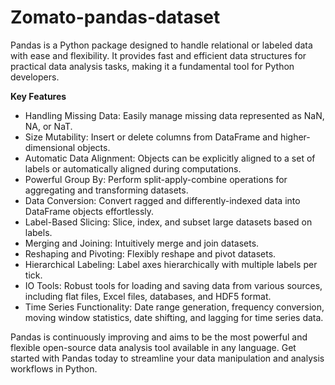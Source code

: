# Zomato-pandas-dataset

Pandas is a Python package designed to handle relational or labeled data with ease and flexibility. It provides fast and efficient data structures for practical data analysis tasks, making it a fundamental tool for Python developers.

**Key Features**
- Handling Missing Data: Easily manage missing data represented as NaN, NA, or NaT.
- Size Mutability: Insert or delete columns from DataFrame and higher-dimensional objects.
- Automatic Data Alignment: Objects can be explicitly aligned to a set of labels or automatically aligned during computations.
- Powerful Group By: Perform split-apply-combine operations for aggregating and transforming datasets.
- Data Conversion: Convert ragged and differently-indexed data into DataFrame objects effortlessly.
- Label-Based Slicing: Slice, index, and subset large datasets based on labels.
- Merging and Joining: Intuitively merge and join datasets.
- Reshaping and Pivoting: Flexibly reshape and pivot datasets.
- Hierarchical Labeling: Label axes hierarchically with multiple labels per tick.
- IO Tools: Robust tools for loading and saving data from various sources, including flat files, Excel files, databases, and HDF5 format.
- Time Series Functionality: Date range generation, frequency conversion, moving window statistics, date shifting, and lagging for time series data.
  
Pandas is continuously improving and aims to be the most powerful and flexible open-source data analysis tool available in any language. Get started with Pandas today to streamline your data manipulation and analysis workflows in Python.
